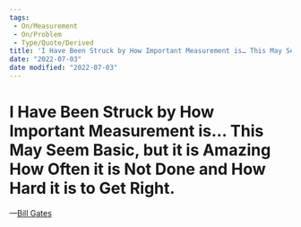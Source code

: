 ```yaml
---
tags:
 - On/Measurement
 - On/Problem
 - Type/Quote/Derived
title: 'I Have Been Struck by How Important Measurement is… This May Seem Basic, but it is Amazing How Often it is Not Done and How Hard it is to Get Right.'
date: "2022-07-03"
date modified: "2022-07-03"
---
```


# I Have Been Struck by How Important Measurement is… This May Seem Basic, but it is Amazing How Often it is Not Done and How Hard it is to Get Right.
—[Bill Gates](https://www.wsj.com/articles/SB10001424127887323539804578261780648285770)
